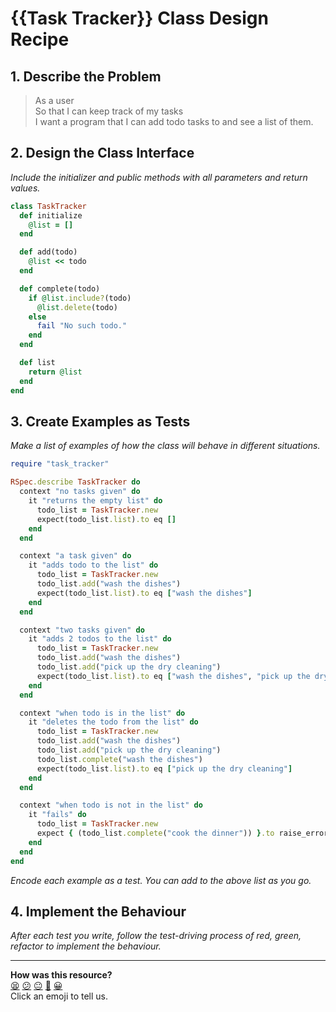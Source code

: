 # {{Task Tracker}} Class Design Recipe

## 1. Describe the Problem

> As a user  
> So that I can keep track of my tasks  
> I want a program that I can add todo tasks to and see a list of them.

## 2. Design the Class Interface

_Include the initializer and public methods with all parameters and return values._

```ruby
class TaskTracker
  def initialize
    @list = []
  end

  def add(todo)
    @list << todo
  end

  def complete(todo)
    if @list.include?(todo)
      @list.delete(todo)
    else
      fail "No such todo."
    end
  end

  def list
    return @list
  end  
end
```

## 3. Create Examples as Tests

_Make a list of examples of how the class will behave in different situations._

```ruby
require "task_tracker"

RSpec.describe TaskTracker do
  context "no tasks given" do
    it "returns the empty list" do
      todo_list = TaskTracker.new
      expect(todo_list.list).to eq []
    end
  end

  context "a task given" do
    it "adds todo to the list" do
      todo_list = TaskTracker.new
      todo_list.add("wash the dishes")
      expect(todo_list.list).to eq ["wash the dishes"]
    end
  end

  context "two tasks given" do
    it "adds 2 todos to the list" do
      todo_list = TaskTracker.new
      todo_list.add("wash the dishes")
      todo_list.add("pick up the dry cleaning")
      expect(todo_list.list).to eq ["wash the dishes", "pick up the dry cleaning"]
    end
  end

  context "when todo is in the list" do
    it "deletes the todo from the list" do
      todo_list = TaskTracker.new
      todo_list.add("wash the dishes")
      todo_list.add("pick up the dry cleaning")
      todo_list.complete("wash the dishes")
      expect(todo_list.list).to eq ["pick up the dry cleaning"]
    end
  end

  context "when todo is not in the list" do
    it "fails" do
      todo_list = TaskTracker.new
      expect { (todo_list.complete("cook the dinner")) }.to raise_error "No such todo."
    end
  end
end
```

_Encode each example as a test. You can add to the above list as you go._

## 4. Implement the Behaviour

_After each test you write, follow the test-driving process of red, green, refactor to implement the behaviour._


<!-- BEGIN GENERATED SECTION DO NOT EDIT -->

---

**How was this resource?**  
[😫](https://airtable.com/shrUJ3t7KLMqVRFKR?prefill_Repository=makersacademy%2Fgolden-square&prefill_File=resources%2Fsingle_class_recipe_template.md&prefill_Sentiment=😫) [😕](https://airtable.com/shrUJ3t7KLMqVRFKR?prefill_Repository=makersacademy%2Fgolden-square&prefill_File=resources%2Fsingle_class_recipe_template.md&prefill_Sentiment=😕) [😐](https://airtable.com/shrUJ3t7KLMqVRFKR?prefill_Repository=makersacademy%2Fgolden-square&prefill_File=resources%2Fsingle_class_recipe_template.md&prefill_Sentiment=😐) [🙂](https://airtable.com/shrUJ3t7KLMqVRFKR?prefill_Repository=makersacademy%2Fgolden-square&prefill_File=resources%2Fsingle_class_recipe_template.md&prefill_Sentiment=🙂) [😀](https://airtable.com/shrUJ3t7KLMqVRFKR?prefill_Repository=makersacademy%2Fgolden-square&prefill_File=resources%2Fsingle_class_recipe_template.md&prefill_Sentiment=😀)  
Click an emoji to tell us.

<!-- END GENERATED SECTION DO NOT EDIT -->
